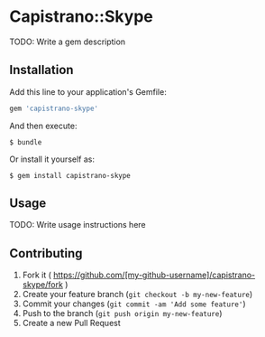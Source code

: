 # Capistrano::Skype

TODO: Write a gem description

## Installation

Add this line to your application's Gemfile:

```ruby
gem 'capistrano-skype'
```

And then execute:

    $ bundle

Or install it yourself as:

    $ gem install capistrano-skype

## Usage

TODO: Write usage instructions here

## Contributing

1. Fork it ( https://github.com/[my-github-username]/capistrano-skype/fork )
2. Create your feature branch (`git checkout -b my-new-feature`)
3. Commit your changes (`git commit -am 'Add some feature'`)
4. Push to the branch (`git push origin my-new-feature`)
5. Create a new Pull Request
